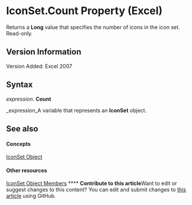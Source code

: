 
# IconSet.Count Property (Excel)

Returns a  **Long** value that specifies the number of icons in the icon set. Read-only.


## Version Information

Version Added: Excel 2007 


## Syntax

 _expression_. **Count**

 _expression_A variable that represents an  **IconSet** object.


## See also


#### Concepts


 [IconSet Object](d6b407cf-424e-529a-ee83-0b0b09598b53.md)
#### Other resources


 [IconSet Object Members](2614b2c7-0914-f804-9741-2c382a8258c8.md)
****   **Contribute to this article**Want to edit or suggest changes to this content? You can edit and submit changes to  [this article](https://github.com/jhershey00/VBA_Excel_Test/OpenXMLCon/articles/68ec72cf-855e-37c1-e9a6-e5eb70ecc4a8.md) using GitHub.

